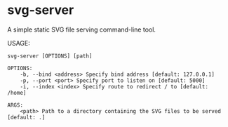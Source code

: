 # svg-server

A simple static SVG file serving command-line tool.

USAGE:

```
svg-server [OPTIONS] [path]

OPTIONS:
    -b, --bind <address> Specify bind address [default: 127.0.0.1]
    -p, --port <port> Specify port to listen on [default: 5000]
    -i, --index <index> Specify route to redirect / to [default: /home]

ARGS:
    <path> Path to a directory containing the SVG files to be served [default: .]
```
